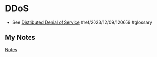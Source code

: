# DDoS
- See [Distributed Denial of Service](distributed-denial-of-service.md) #ref/2023/12/09/120659 #glossary
## My Notes
[Notes](mynotes/ddos-notes.md)
